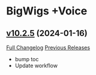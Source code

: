# BigWigs +Voice

## [v10.2.5](https://github.com/BigWigsMods/BigWigs_Voice/tree/v10.2.5) (2024-01-16)
[Full Changelog](https://github.com/BigWigsMods/BigWigs_Voice/compare/v10.2.0.5...v10.2.5) [Previous Releases](https://github.com/BigWigsMods/BigWigs_Voice/releases)

- bump toc  
- Update workflow  
